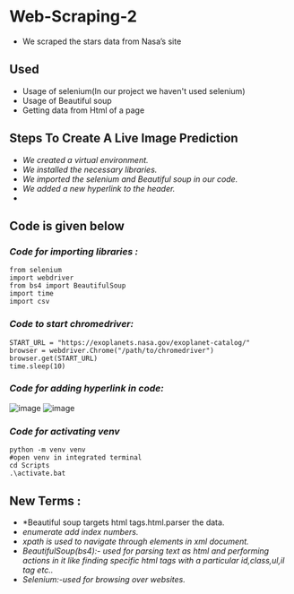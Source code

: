 # Web-Scraping-2
* We scraped the stars data from Nasa’s site

 ## Used
  * Usage of selenium(In our project we haven't used selenium)
  * Usage of Beautiful soup
  * Getting data from Html of a page

## Steps To Create A Live Image Prediction
  * *We created a virtual environment.*
  * *We installed the necessary libraries.*
  * *We imported the selenium and Beautiful soup in our code.*
  * *We added a new hyperlink to the header.*
  * 
## Code is given below
### *Code for importing libraries :*
````
from selenium 
import webdriver 
from bs4 import BeautifulSoup 
import time
import csv
````
### *Code to start chromedriver:* 
````
START_URL = "https://exoplanets.nasa.gov/exoplanet-catalog/" 
browser = webdriver.Chrome("/path/to/chromedriver") 
browser.get(START_URL)
time.sleep(10)
````
### *Code for adding hyperlink in code:*
![image](https://user-images.githubusercontent.com/74312429/150482571-1ebd3180-fbe4-42f5-9e62-0d64a4d8ce90.png)
![image](https://user-images.githubusercontent.com/74312429/150482602-8d05e422-39d5-4c07-bd39-7113b2be7024.png)

### *Code for activating venv*
````
python -m venv venv
#open venv in integrated terminal
cd Scripts
.\activate.bat
````
## New Terms :
 * *Beautiful soup targets html tags.html.parser the data.
 * *enumerate add index numbers.*
 * *xpath is used to navigate through elements in xml document.*
 * *BeautifulSoup(bs4):- used for parsing text as html and performing actions in it like finding specific html tags with a particular id,class,ul,il tag etc..*
 * *Selenium:-used for browsing over websites.*
